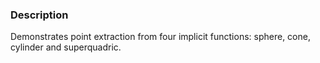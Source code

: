 ### Description

Demonstrates point extraction from four implicit functions: sphere, cone, cylinder and superquadric.

